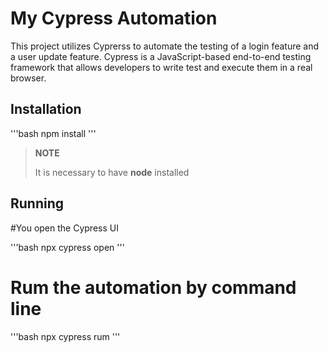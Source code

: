 # My Cypress Automation
This project utilizes Cyprerss to automate the testing of a login feature and a user update feature.
Cypress is a JavaScript-based end-to-end testing framework that allows developers to write test and 
execute them in a real browser.

## Installation
'''bash
npm install
'''
> **NOTE**
>
> It is necessary to have **node** installed

## Running

#You open the Cypress UI

'''bash
npx cypress open
'''

# Rum the automation by command line

'''bash
npx cypress rum
'''